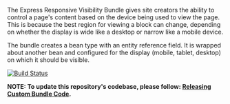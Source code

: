 The Express Responsive Visibility Bundle gives site creators the ability to control a page's content based on the device being used to view the page. This is because the best region for viewing a block can change, depending on whether the display is wide like a desktop or narrow like a mobile device.

The bundle creates a bean type with an entity reference field. It is wrapped about another bean and configured for the display (mobile, tablet, desktop) on which it should be visible.

[![Build Status](https://travis-ci.org/CuBoulder/express_responsive_visibility_bundle.svg?branch=master)](https://travis-ci.org/CuBoulder/express_responsive_visibility_bundle)

**NOTE: To update this repository's codebase, please follow: [Releasing Custom Bundle Code](https://github.com/CuBoulder/express_documentation/blob/master/docs/custom_bundle_releases.md#how-to-succesfully-update-a-custom-bundles-code).**
